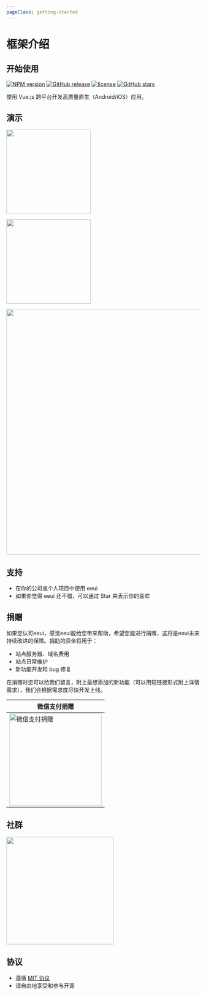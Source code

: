```yaml
---
pageClass: getting-started
---
```


# 框架介绍

## 开始使用

[![NPM version](https://img.shields.io/npm/v/eeui-cli.svg)](https://www.npmjs.com/package/eeui-cli)
[![GitHub release](https://img.shields.io/github/release/kuaifan/eeui.svg)](https://github.com/kuaifan/eeui/releases)
[![license](https://img.shields.io/github/license/mashape/apistatus.svg)](https://github.com/kuaifan/eeui/blob/master/LICENSE)
[![GitHub stars](https://img.shields.io/github/stars/kuaifan/eeui.svg?style=social&label=Stars)](https://github.com/kuaifan/eeui)

使用 Vue.js 跨平台开发高质量原生（Android/iOS）应用。

## 演示

<a href="https://console.eeui.app/android/download" target="_blank"><img src="https://eeui.app/app/android.png" width="220px"></a>

<a href="javascript:alert('没钱申请开发者账号上架！');"><img src="https://eeui.app/app/ios.png" width="220px"></a>

<img src="https://eeui.app/app/demo.png" width="640px">

## 支持

* 在你的公司或个人项目中使用 eeui
* 如果你觉得 eeui 还不错，可以通过 Star 来表示你的喜欢

## 捐赠

如果您认可eeui，感觉eeui能给您带来帮助，希望您能进行捐赠，这将是eeui未来持续改进的保障。捐助的资金将用于：
        
* 站点服务器、域名费用
* 站点日常维护
* 新功能开发和 bug 修复

在捐赠时您可以给我们留言，附上最想添加的新功能（可以用短链接形式附上详情需求），我们会根据需求度尽快开发上线。

| 微信支付捐赠 |
| --- |
|<img src="https://eeui.app/images/wxdonate.jpg" width="240px" alt="微信支付捐赠">  |

## 社群

<img src="https://eeui.app/images/qqgroup.png" width="280px">

## 协议

* 遵循 [MIT 协议](http://opensource.org/licenses/MIT)
* 请自由地享受和参与开源

